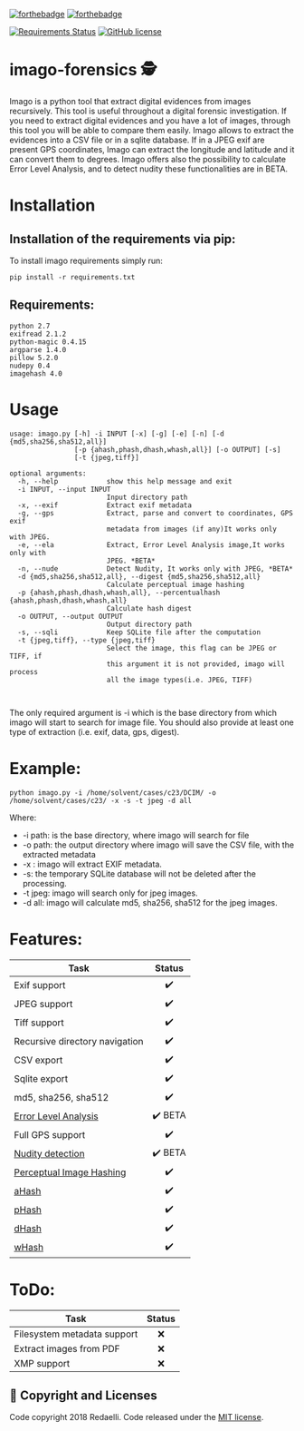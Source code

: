 [![forthebadge](https://forthebadge.com/images/badges/made-with-python.svg)](https://forthebadge.com) [![forthebadge](https://forthebadge.com/images/badges/built-with-love.svg)](https://forthebadge.com)

[![Requirements Status](https://requires.io/github/redaelli/imago-forensics/requirements.svg?branch=master)](https://requires.io/github/redaelli/imago-forensics/requirements/?branch=master)
[![GitHub license](https://img.shields.io/github/license/Day8/re-frame.svg?style=flat-square)](LICENSE)
# imago-forensics 🕵️
Imago is a python tool that extract digital evidences from images recursively.
This  tool is useful throughout a digital forensic investigation. If you need to extract digital evidences and you have a lot of images, through this tool you will be able to compare them easily. Imago allows to extract the evidences into a CSV file or in a sqlite database. If in a JPEG exif are present GPS coordinates, Imago can extract the longitude and latitude and it can convert them to degrees.
Imago offers also the possibility to calculate Error Level Analysis, and to detect nudity these functionalities are in BETA.

# Installation

## Installation of the requirements via pip:

To install imago requirements simply run:
```console
pip install -r requirements.txt

```
## Requirements:
```console
python 2.7
exifread 2.1.2
python-magic 0.4.15
argparse 1.4.0
pillow 5.2.0
nudepy 0.4
imagehash 4.0

```
# Usage

```console
usage: imago.py [-h] -i INPUT [-x] [-g] [-e] [-n] [-d {md5,sha256,sha512,all}]
                [-p {ahash,phash,dhash,whash,all}] [-o OUTPUT] [-s]
                [-t {jpeg,tiff}]

optional arguments:
  -h, --help            show this help message and exit
  -i INPUT, --input INPUT
                        Input directory path
  -x, --exif            Extract exif metadata
  -g, --gps             Extract, parse and convert to coordinates, GPS exif
                        metadata from images (if any)It works only with JPEG.
  -e, --ela             Extract, Error Level Analysis image,It works only with
                        JPEG. *BETA*
  -n, --nude            Detect Nudity, It works only with JPEG, *BETA*
  -d {md5,sha256,sha512,all}, --digest {md5,sha256,sha512,all}
                        Calculate perceptual image hashing
  -p {ahash,phash,dhash,whash,all}, --percentualhash {ahash,phash,dhash,whash,all}
                        Calculate hash digest
  -o OUTPUT, --output OUTPUT
                        Output directory path
  -s, --sqli            Keep SQLite file after the computation
  -t {jpeg,tiff}, --type {jpeg,tiff}
                        Select the image, this flag can be JPEG or TIFF, if
                        this argument it is not provided, imago will process
                        all the image types(i.e. JPEG, TIFF)



```
The only required argument is -i which is the base directory from which imago will start to search for image file.
You should also provide at least one type of extraction (i.e. exif, data, gps, digest).

# Example:

```console
python imago.py -i /home/solvent/cases/c23/DCIM/ -o /home/solvent/cases/c23/ -x -s -t jpeg -d all
```

Where:
* -i path: is the base directory, where imago will search for file
* -o path: the output directory where imago will save the CSV file, with the extracted metadata
* -x : imago will extract EXIF metadata.
* -s: the temporary SQLite database will not be deleted after the processing.
* -t jpeg: imago will search only for jpeg images.
* -d all: imago will calculate md5, sha256, sha512 for the jpeg images.

# Features:

| Task          | Status        |
| ------------- |:-------------:|
| Exif support  | ✔️ |
| JPEG support  | ✔️ |
| Tiff support  | ✔️ |
| Recursive directory navigation  | ✔️ |
| CSV export  | ✔️ |
| Sqlite export  | ✔️ |
| md5, sha256, sha512  | ✔️ |
| [Error Level Analysis](https://blackhat.com/presentations/bh-dc-08/Krawetz/Whitepaper/bh-dc-08-krawetz-WP.pdf) | ✔️ BETA |
| Full GPS support  | ✔️ |
| [Nudity detection](https://github.com/hhatto/nude.py) | ✔️ BETA|
| [Perceptual Image Hashing](https://github.com/JohannesBuchner/imagehash) | ✔️|
| [aHash](http://www.hackerfactor.com/blog/index.php?/archives/432-Looks-Like-It.html) | ✔️ |
| [pHash](http://www.hackerfactor.com/blog/index.php?/archives/432-Looks-Like-It.html)| ✔️ |
| [dHash](http://www.hackerfactor.com/blog/index.php?/archives/529-Kind-of-Like-That.html) | ✔️ |
| [wHash](https://fullstackml.com/2016/07/02/wavelet-image-hash-in-python/)| ✔️ |

# ToDo:
| Task          | Status        |
| ------------- |:-------------:|
| Filesystem metadata support  | ❌ |
| Extract images from PDF | ❌ |
| XMP support  | ❌ |


## 📑 Copyright and Licenses
Code copyright 2018 Redaelli.
Code released under the [MIT license](LICENSE).
